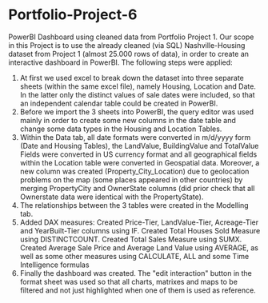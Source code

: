 # Portfolio-Project-6
PowerBI Dashboard using cleaned data from Portfolio Project 1.
Our scope in this Project is to use the already cleaned (via SQL) Nashville-Housing dataset from Project 1 (almost 25.000 rows of data), in order to create an interactive dashboard in PowerBI.
The following steps were applied:
  1. At first we used excel to break down the dataset into three separate sheets (within the same excel file), namely Housing, Location and Date.
     In the latter only the distinct values of sale dates were included, so that an independent calendar table could be created in PowerBI.
  2. Before we import the 3 sheets into PowerBI, the query editor was used mainly in order to create some new columns in the date table and change some data types in the Housing and Location Tables.
  3. Within the Data tab, all date formats were converted in m/d/yyyy form (Date and Housing Tables), the LandValue, BuildingValue and TotalValue Fields were converted in US currency format
     and all geographical fields within the Location table were converted in Geospatial data. Moreover, a new column was created (Property_City_Location) due to geolocation problems on the map (some places appeared in other countries) by merging PropertyCity and OwnerState columns
     (did prior check that all Ownerstate data were identical with the PropertyState).
  4. The relationships between the 3 tables were created in the Modelling tab. 
  5. Added DAX measures: Created Price-Tier, LandValue-Tier, Acreage-Tier and YearBuilt-Tier columns using IF.
                         Created Total Houses Sold Measure using DISTINCTCOUNT.
                         Created Total Sales Measure using SUMX.
                         Created Average Sale Price and Average Land Value using AVERAGE,
                         as well as some other measures using CALCULATE, ALL and some Time Intelligence formulas
  6. Finally the dashboard was created. The "edit interaction" button in the format sheet was used so that all charts, matrixes and maps to be filtered and not just highlighted when one of them is used as reference.  
 
